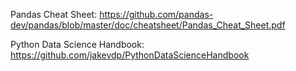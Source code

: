 
Pandas Cheat Sheet: https://github.com/pandas-dev/pandas/blob/master/doc/cheatsheet/Pandas_Cheat_Sheet.pdf

Python Data Science Handbook: https://github.com/jakevdp/PythonDataScienceHandbook

